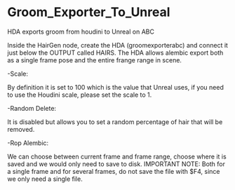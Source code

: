# Groom_Exporter_To_Unreal
HDA exports groom from houdini to Unreal on ABC

Inside the HairGen node, create the HDA (groomexporterabc) and connect it just below the OUTPUT called HAIRS.
The HDA allows alembic export both as a single frame pose and the entire frange range in scene.

-Scale:

By definition it is set to 100 which is the value that Unreal uses, if you need to use the Houdini scale, please set the scale to 1.

-Random Delete:

It is disabled but allows you to set a random percentage of hair that will be removed.

-Rop Alembic:

We can choose between current frame and frame range, choose where it is saved and we would only need to save to disk.
IMPORTANT NOTE: Both for a single frame and for several frames, do not save the file with $F4, since we only need a single file.
